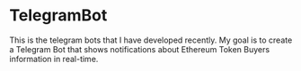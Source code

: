 # TelegramBot
This is the telegram bots that I have developed recently.
My goal is to create a Telegram Bot that shows notifications about Ethereum Token Buyers information in real-time.
